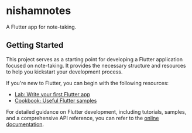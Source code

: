 # nishamnotes
A Flutter app for note-taking.

## Getting Started
This project serves as a starting point for developing a Flutter application focused on note-taking. It provides the necessary structure and resources to help you kickstart your development process.

If you're new to Flutter, you can begin with the following resources:
- [Lab: Write your first Flutter app](https://docs.flutter.dev/get-started/codelab)
- [Cookbook: Useful Flutter samples](https://docs.flutter.dev/cookbook)

For detailed guidance on Flutter development, including tutorials, samples, and a comprehensive API reference, you can refer to the [online documentation](https://docs.flutter.dev/).
